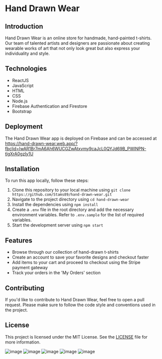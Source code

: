 Hand Drawn Wear
===============

Introduction
------------

Hand Drawn Wear is an online store for handmade, hand-painted t-shirts. Our team of talented artists and designers are passionate about creating wearable works of art that not only look great but also express your individuality and style.

Technologies
------------

-   ReactJS
-   JavaScript
-   HTML
-   CSS
-   Node.js
-   Firebase Authentication and Firestore
-   Bootstrap

Deployment
----------

The Hand Drawn Wear app is deployed on Firebase and can be accessed at <https://hand-drawn-wear.web.app/?fbclid=IwAR1Br7mA6Ah6WUCGZwAtxvmy9caJcL0QYJd69B_PWlNPN-tlgXrA0gzIy1U>

Installation
------------

To run this app locally, follow these steps:

1.  Clone this repository to your local machine using `git clone https://github.com/Stams89/hand-drawn-wear.git`
2.  Navigate to the project directory using `cd hand-drawn-wear`
3.  Install the dependencies using `npm install`
4.  Create a `.env` file in the root directory and add the necessary environment variables. Refer to `.env.sample` for the list of required variables.
5.  Start the development server using `npm start`

Features
--------

-   Browse through our collection of hand-drawn t-shirts
-   Create an account to save your favorite designs and checkout faster
-   Add items to your cart and proceed to checkout using the Stripe payment gateway
-   Track your orders in the 'My Orders' section

Contributing
------------

If you'd like to contribute to Hand Drawn Wear, feel free to open a pull request. Please make sure to follow the code style and conventions used in the project.

License
-------

This project is licensed under the MIT License. See the [LICENSE](https://github.com/Stams89/hand-drawn-wear/blob/main/LICENSE) file for more information.

![image](https://user-images.githubusercontent.com/104592468/228508185-735906a2-8f36-49d7-9a91-aec3953884be.png)
![image](https://user-images.githubusercontent.com/104592468/228508353-73e73f4a-92aa-40d5-bfa0-6a0fcbb426db.png)
![image](https://user-images.githubusercontent.com/104592468/228508426-de78e65e-cfa5-4ccc-bea7-f189d4b7200e.png)
![image](https://user-images.githubusercontent.com/104592468/228508022-518b9b6a-bede-4370-aaec-fcccccdcbcb8.png)
![image](https://user-images.githubusercontent.com/104592468/228508125-dd29ac02-152d-4961-880b-8d398877e192.png)

